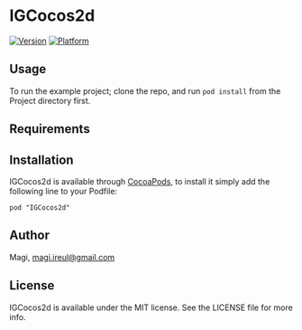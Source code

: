 # IGCocos2d

[![Version](http://cocoapod-badges.herokuapp.com/v/IGCocos2d/badge.png)](http://cocoadocs.org/docsets/IGCocos2d)
[![Platform](http://cocoapod-badges.herokuapp.com/p/IGCocos2d/badge.png)](http://cocoadocs.org/docsets/IGCocos2d)

## Usage

To run the example project; clone the repo, and run `pod install` from the Project directory first.

## Requirements

## Installation

IGCocos2d is available through [CocoaPods](http://cocoapods.org), to install
it simply add the following line to your Podfile:

    pod "IGCocos2d"

## Author

Magi, magi.ireul@gmail.com

## License

IGCocos2d is available under the MIT license. See the LICENSE file for more info.

